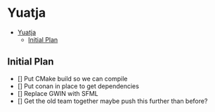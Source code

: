 # Yuatja

- [Yuatja](#yuatja)
  - [Initial Plan](#initial-plan)

## Initial Plan

- [] Put CMake build so we can compile
- [] Put conan in place to get dependencies
- [] Replace GWIN with SFML
- [] Get the old team together maybe push this further than before?


